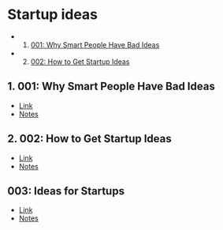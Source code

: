 # Startup ideas

<!-- vscode-markdown-toc -->

- 1. [001: Why Smart People Have Bad Ideas](#WhySmartPeopleHaveBadIdeas)
- 2. [002: How to Get Startup Ideas](#HowtoGetStartupIdeas)

<!-- vscode-markdown-toc-config
	numbering=true
	autoSave=true
	/vscode-markdown-toc-config -->
<!-- /vscode-markdown-toc -->

## 1. <a name='WhySmartPeopleHaveBadIdeas'></a>001: Why Smart People Have Bad Ideas

- [Link](http://paulgraham.com/bronze.html)
- [Notes](notes/001_why_smart_people_have_bad_ideas.md)

## 2. <a name='HowtoGetStartupIdeas'></a>002: How to Get Startup Ideas

- [Link](http://www.paulgraham.com/startupideas.html)
- [Notes](notes/002_how_to_get_startup_ideas.md)

## 003: Ideas for Startups

- [Link](http://paulgraham.com/ideas.html)
- [Notes](notes/003_ideas_for_startups.md)

